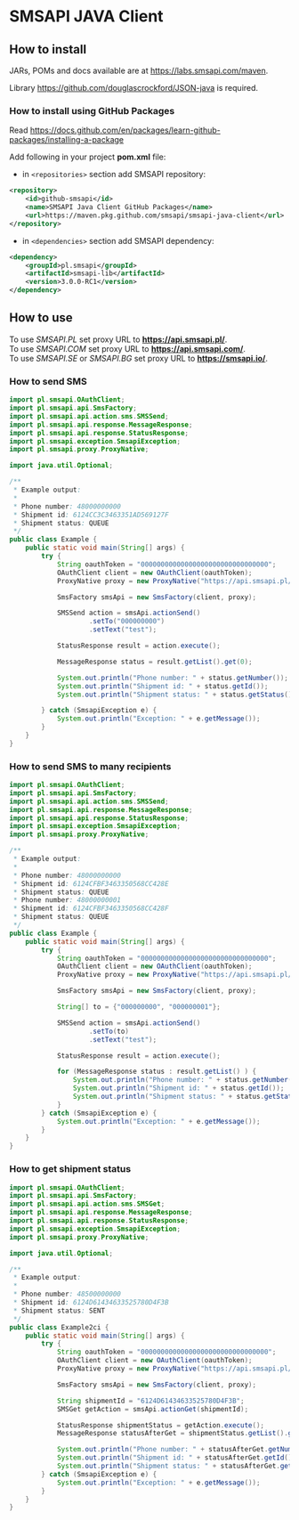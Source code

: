 # SMSAPI JAVA Client

## How to install

JARs, POMs and docs available are at https://labs.smsapi.com/maven.

Library https://github.com/douglascrockford/JSON-java is required.

### How to install using GitHub Packages

Read https://docs.github.com/en/packages/learn-github-packages/installing-a-package 

Add following in your project **pom.xml** file:

 * in `<repositories>` section add SMSAPI repository:

```xml
<repository>
    <id>github-smsapi</id>
    <name>SMSAPI Java Client GitHub Packages</name>
    <url>https://maven.pkg.github.com/smsapi/smsapi-java-client</url>
</repository>
```

 * in `<dependencies>` section add SMSAPI dependency:

```xml
<dependency>
    <groupId>pl.smsapi</groupId>
    <artifactId>smsapi-lib</artifactId>
    <version>3.0.0-RC1</version>
</dependency>
```

## How to use

To use *SMSAPI.PL* set proxy URL to **https://api.smsapi.pl/**. \
To use *SMSAPI.COM* set proxy URL to **https://api.smsapi.com/**. \
To use *SMSAPI.SE* or *SMSAPI.BG* set proxy URL to **https://smsapi.io/**.

### How to send SMS

```java
import pl.smsapi.OAuthClient;
import pl.smsapi.api.SmsFactory;
import pl.smsapi.api.action.sms.SMSSend;
import pl.smsapi.api.response.MessageResponse;
import pl.smsapi.api.response.StatusResponse;
import pl.smsapi.exception.SmsapiException;
import pl.smsapi.proxy.ProxyNative;

import java.util.Optional;

/**
 * Example output:
 *
 * Phone number: 48000000000
 * Shipment id: 6124CC3C3463351AD569127F
 * Shipment status: QUEUE
 */
public class Example {
    public static void main(String[] args) {
        try {
            String oauthToken = "00000000000000000000000000000000";
            OAuthClient client = new OAuthClient(oauthToken);
            ProxyNative proxy = new ProxyNative("https://api.smsapi.pl/");

            SmsFactory smsApi = new SmsFactory(client, proxy);

            SMSSend action = smsApi.actionSend()
                    .setTo("000000000")
                    .setText("test");

            StatusResponse result = action.execute();

            MessageResponse status = result.getList().get(0);

            System.out.println("Phone number: " + status.getNumber());
            System.out.println("Shipment id: " + status.getId());
            System.out.println("Shipment status: " + status.getStatus());

        } catch (SmsapiException e) {
            System.out.println("Exception: " + e.getMessage());
        }
    }
}
```

### How to send SMS to many recipients

```java
import pl.smsapi.OAuthClient;
import pl.smsapi.api.SmsFactory;
import pl.smsapi.api.action.sms.SMSSend;
import pl.smsapi.api.response.MessageResponse;
import pl.smsapi.api.response.StatusResponse;
import pl.smsapi.exception.SmsapiException;
import pl.smsapi.proxy.ProxyNative;

/**
 * Example output:
 *
 * Phone number: 48000000000
 * Shipment id: 6124CFBF3463350568CC428E
 * Shipment status: QUEUE
 * Phone number: 48000000001
 * Shipment id: 6124CFBF3463350568CC428F
 * Shipment status: QUEUE
 */
public class Example {
    public static void main(String[] args) {
        try {
            String oauthToken = "00000000000000000000000000000000";
            OAuthClient client = new OAuthClient(oauthToken);
            ProxyNative proxy = new ProxyNative("https://api.smsapi.pl/");

            SmsFactory smsApi = new SmsFactory(client, proxy);

            String[] to = {"000000000", "000000001"};

            SMSSend action = smsApi.actionSend()
                    .setTo(to)
                    .setText("test");

            StatusResponse result = action.execute();

            for (MessageResponse status : result.getList() ) {
                System.out.println("Phone number: " + status.getNumber());
                System.out.println("Shipment id: " + status.getId());
                System.out.println("Shipment status: " + status.getStatus());
            }
        } catch (SmsapiException e) {
            System.out.println("Exception: " + e.getMessage());
        }
    }
}

```

### How to get shipment status

```java
import pl.smsapi.OAuthClient;
import pl.smsapi.api.SmsFactory;
import pl.smsapi.api.action.sms.SMSGet;
import pl.smsapi.api.response.MessageResponse;
import pl.smsapi.api.response.StatusResponse;
import pl.smsapi.exception.SmsapiException;
import pl.smsapi.proxy.ProxyNative;

import java.util.Optional;

/**
 * Example output:
 *
 * Phone number: 48500000000
 * Shipment id: 6124D61434633525780D4F3B
 * Shipment status: SENT
 */
public class Example2ci {
    public static void main(String[] args) {
        try {
            String oauthToken = "00000000000000000000000000000000";
            OAuthClient client = new OAuthClient(oauthToken);
            ProxyNative proxy = new ProxyNative("https://api.smsapi.pl/");

            SmsFactory smsApi = new SmsFactory(client, proxy);

            String shipmentId = "6124D61434633525780D4F3B";
            SMSGet getAction = smsApi.actionGet(shipmentId);

            StatusResponse shipmentStatus = getAction.execute();
            MessageResponse statusAfterGet = shipmentStatus.getList().get(0);

            System.out.println("Phone number: " + statusAfterGet.getNumber());
            System.out.println("Shipment id: " + statusAfterGet.getId());
            System.out.println("Shipment status: " + statusAfterGet.getStatus());
        } catch (SmsapiException e) {
            System.out.println("Exception: " + e.getMessage());
        }
    }
}
```
